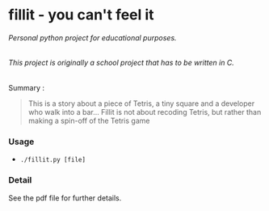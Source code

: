 fillit - you can't feel it
======
###### Personal python project for educational purposes.
###### This project is originally a school project that has to be written in C.

 Summary :
 > This is a story about a piece of Tetris, a tiny square and a developer who walk into a bar...
 Fillit is not about recoding Tetris, but rather than making a spin-off of the Tetris game

### Usage
* `./fillit.py [file]`

### Detail
See the pdf file for further details.
